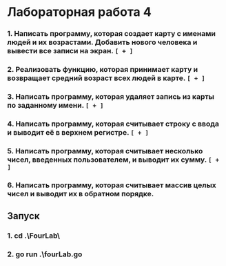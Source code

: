 # Лабораторная работа 4
### 1. Написать программу, которая создает карту с именами людей и их возрастами. Добавить нового человека и вывести все записи на экран. `[ + ]`
### 2. Реализовать функцию, которая принимает карту и возвращает средний возраст всех людей в карте. `[ + ]`
### 3. Написать программу, которая удаляет запись из карты по заданному имени. `[ + ]`
### 4. Написать программу, которая считывает строку с ввода и выводит её в верхнем регистре. `[ + ]`
### 5. Написать программу, которая считывает несколько чисел, введенных пользователем, и выводит их сумму. `[ + ]`
### 6. Написать программу, которая считывает массив целых чисел и выводит их в обратном порядке. 

## Запуск
### 1. cd .\FourLab\
### 2. go run .\fourLab.go